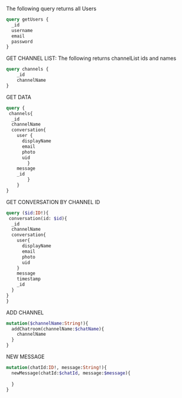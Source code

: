 The following query returns all Users 
```graphql
query getUsers {
  _id
  username
  email
  password
}
```
GET CHANNEL LIST: The following returns channelList ids and names
```graphql
query channels {
    _id
    channelName
}
```

GET DATA
```graphql
query {
 channels{
  _id
  channelName
  conversation{
    user {
      displayName
      email
      photo
      uid
        }
    message
    _id	
  	    }
    }
}
```
GET CONVERSATION BY CHANNEL ID
```graphql
query ($id:ID!){
 conversation(id: $id){
  _id
  channelName
  conversation{
    user{
      displayName
      email
      photo
      uid
    }
    message
    timestamp
    _id
  }
}
}
```
ADD CHANNEL
```graphql
mutation($channelName:String!){
  addChatroom(channelName:$chatName){
    channelName
  }
}
```
NEW MESSAGE
```graphql
mutation(chatId:ID!, message:String!){
  newMessage(chatId:$chatId, message:$message){
    
  }
}
```